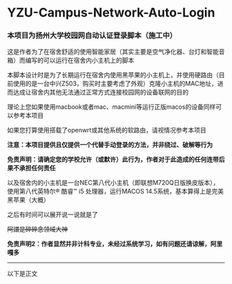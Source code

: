 # YZU-Campus-Network-Auto-Login
### 本项目为扬州大学校园网自动认证登录脚本（施工中）

这是作者为了在宿舍舒适的使用智能家居（其实主要是空气净化器、台灯和智能音箱）而编写的可以运行在宿舍内小主机上的脚本

本脚本设计时是为了长期运行在宿舍内使用黑苹果的小主机上，并使用硬路由（目前使用的是一台中兴Z503，购买时主要考虑了外观）克隆小主机的MAC地址，进而达成让宿舍内其他无法通过正常方式连接校园网的设备联网的目的

理论上您如果使用macbook或者mac、macmini等运行正版macos的设备同样可以参考本项目

如果您打算使用搭载了openwrt或其他系统的软路由，请视情况参考本项目

**注意：本项目提供且仅提供一个代替手动登录的方法，并非绕过、破解等行为**

**免责声明：请确定您的学校允许（或默许）此行为，作者对于此造成的任何连带后果不承担任何责任**

以及宿舍内的小主机是一台NEC第八代小主机（即联想M720Q日版换皮版本），使用第八代英特尔® 酷睿™ i5 处理器，运行MACOS 14.5系统，基本算得上是完美黑苹果（大概）

之后有时间可以展开说一说就是了

~~阿譞是碎碎念领域大神~~

**免责声明2：作者显然并非计科专业，未经过系统学习，如有问题还请谅解，阿里嘎多**
***
以下是正文
